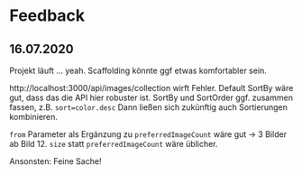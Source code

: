 # Feedback

## 16.07.2020
Projekt läuft … yeah. Scaffolding könnte ggf etwas komfortabler sein. 

http://localhost:3000/api/images/collection wirft Fehler. Default SortBy wäre gut, dass das die API hier robuster ist. SortBy und SortOrder ggf. zusammen fassen, z.B.
`sort=color.desc` Dann ließen sich zukünftig auch Sortierungen kombinieren.

`from` Parameter als Ergänzung zu `preferredImageCount` wäre gut -> 3 Bilder ab Bild 12. `size` statt `preferredImageCount` wäre üblicher.

Ansonsten: Feine Sache!